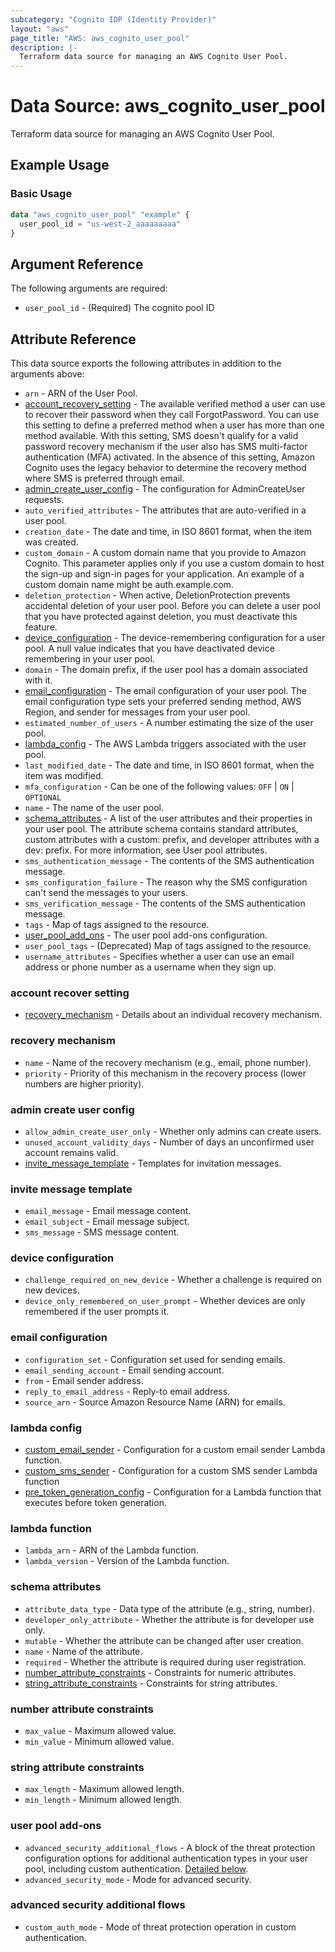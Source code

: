 ```yaml
---
subcategory: "Cognito IDP (Identity Provider)"
layout: "aws"
page_title: "AWS: aws_cognito_user_pool"
description: |-
  Terraform data source for managing an AWS Cognito User Pool.
---
```


# Data Source: aws_cognito_user_pool

Terraform data source for managing an AWS Cognito User Pool.

## Example Usage

### Basic Usage

```terraform
data "aws_cognito_user_pool" "example" {
  user_pool_id = "us-west-2_aaaaaaaaa"
}
```

## Argument Reference

The following arguments are required:

* `user_pool_id` - (Required) The cognito pool ID

## Attribute Reference

This data source exports the following attributes in addition to the arguments above:

* `arn` - ARN of the User Pool.
* [account_recovery_setting](#account-recover-setting) - The available verified method a user can use to recover their password when they call ForgotPassword. You can use this setting to define a preferred method when a user has more than one method available. With this setting, SMS doesn't qualify for a valid password recovery mechanism if the user also has SMS multi-factor authentication (MFA) activated. In the absence of this setting, Amazon Cognito uses the legacy behavior to determine the recovery method where SMS is preferred through email.
* [admin_create_user_config](#admin-create-user-config) - The configuration for AdminCreateUser requests.
* `auto_verified_attributes` - The attributes that are auto-verified in a user pool.
* `creation_date` - The date and time, in ISO 8601 format, when the item was created.
* `custom_domain` - A custom domain name that you provide to Amazon Cognito. This parameter applies only if you use a custom domain to host the sign-up and sign-in pages for your application. An example of a custom domain name might be auth.example.com.
* `deletion_protection` - When active, DeletionProtection prevents accidental deletion of your user pool. Before you can delete a user pool that you have protected against deletion, you must deactivate this feature.
* [device_configuration](#device-configuration) - The device-remembering configuration for a user pool. A null value indicates that you have deactivated device remembering in your user pool.
* `domain` - The domain prefix, if the user pool has a domain associated with it.
* [email_configuration](#email-configuration) - The email configuration of your user pool. The email configuration type sets your preferred sending method, AWS Region, and sender for messages from your user pool.
* `estimated_number_of_users` - A number estimating the size of the user pool.
* [lambda_config](#lambda-config) - The AWS Lambda triggers associated with the user pool.
* `last_modified_date` - The date and time, in ISO 8601 format, when the item was modified.
* `mfa_configuration` - Can be one of the following values: `OFF` | `ON` | `OPTIONAL`
* `name` - The name of the user pool.
* [schema_attributes](#schema-attributes) - A list of the user attributes and their properties in your user pool. The attribute schema contains standard attributes, custom attributes with a custom: prefix, and developer attributes with a dev: prefix. For more information, see User pool attributes.
* `sms_authentication_message` - The contents of the SMS authentication message.
* `sms_configuration_failure` - The reason why the SMS configuration can't send the messages to your users.
* `sms_verification_message` - The contents of the SMS authentication message.
* `tags` - Map of tags assigned to the resource.
* [user_pool_add_ons](#user-pool-add-ons) - The user pool add-ons configuration.
* `user_pool_tags` - (Deprecated) Map of tags assigned to the resource.
* `username_attributes` - Specifies whether a user can use an email address or phone number as a username when they sign up.

### account recover setting

* [recovery_mechanism](#recovery-mechanism) - Details about an individual recovery mechanism.

### recovery mechanism

* `name` - Name of the recovery mechanism (e.g., email, phone number).
* `priority` - Priority of this mechanism in the recovery process (lower numbers are higher priority).

### admin create user config

* `allow_admin_create_user_only` - Whether only admins can create users.
* `unused_account_validity_days` - Number of days an unconfirmed user account remains valid.
* [invite_message_template](#invite-message-template) - Templates for invitation messages.

### invite message template

* `email_message` - Email message content.
* `email_subject` - Email message subject.
* `sms_message` - SMS message content.

### device configuration

* `challenge_required_on_new_device` - Whether a challenge is required on new devices.
* `device_only_remembered_on_user_prompt` - Whether devices are only remembered if the user prompts it.

### email configuration

* `configuration_set` - Configuration set used for sending emails.
* `email_sending_account` - Email sending account.
* `from` - Email sender address.
* `reply_to_email_address` - Reply-to email address.
* `source_arn` - Source Amazon Resource Name (ARN) for emails.

### lambda config

* [custom_email_sender](#lambda-function) - Configuration for a custom email sender Lambda function.
* [custom_sms_sender](#lambda-function) - Configuration for a custom SMS sender Lambda function
* [pre_token_generation_config](#lambda-function) - Configuration for a Lambda function that executes before token generation.

### lambda function

* `lambda_arn` - ARN of the Lambda function.
* `lambda_version` - Version of the Lambda function.

### schema attributes

* `attribute_data_type` - Data type of the attribute (e.g., string, number).
* `developer_only_attribute` - Whether the attribute is for developer use only.
* `mutable` - Whether the attribute can be changed after user creation.
* `name` - Name of the attribute.
* `required` - Whether the attribute is required during user registration.
* [number_attribute_constraints](#number-attribute-constraints) - Constraints for numeric attributes.
* [string_attribute_constraints](#string-attribute-constraints) - Constraints for string attributes.

### number attribute constraints

* `max_value` - Maximum allowed value.
* `min_value` - Minimum allowed value.

### string attribute constraints

* `max_length` - Maximum allowed length.
* `min_length` - Minimum allowed length.

### user pool add-ons

* `advanced_security_additional_flows` - A block of the threat protection configuration options for additional authentication types in your user pool, including custom authentication. [Detailed below](#advanced-security-additional-flows).
* `advanced_security_mode` - Mode for advanced security.

### advanced security additional flows

* `custom_auth_mode` - Mode of threat protection operation in custom authentication.
